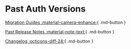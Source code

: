 
# Past Auth Versions

[Migration Guides :material-camera-enhance:](../../migration/index.md){ .md-button }

[Past Release Notes :material-note-text:](../relinfo/index.md){ .md-button }

[Changelog :octicons-diff-24:](../../changelog/index.md){ .md-button }